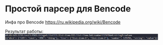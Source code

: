 # Простой парсер для Bencode

Инфа про Bencode https://ru.wikipedia.org/wiki/Bencode

Результат работы:  
![](./doc/Example.png)